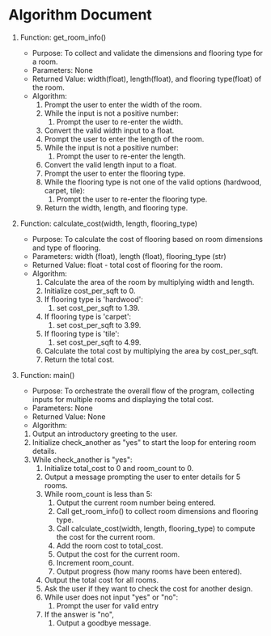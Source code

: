 # Algorithm Document

1. Function: get_room_info()
   - Purpose: To collect and validate the dimensions and flooring type for a room. 
   - Parameters: None 
   - Returned Value: width(float), length(float), and flooring type(float) of the room. 
   - Algorithm:
     1. Prompt the user to enter the width of the room. 
     2. While the input is not a positive number: 
        1. Prompt the user to re-enter the width. 
     3. Convert the valid width input to a float. 
     4. Prompt the user to enter the length of the room.
     5. While the input is not a positive number:
        1. Prompt the user to re-enter the length. 
     6. Convert the valid length input to a float. 
     7. Prompt the user to enter the flooring type. 
     8. While the flooring type is not one of the valid options (hardwood, carpet, tile):
        1. Prompt the user to re-enter the flooring type. 
     9. Return the width, length, and flooring type.

2. Function: calculate_cost(width, length, flooring_type)
   - Purpose: To calculate the cost of flooring based on room dimensions and type of flooring. 
   - Parameters: width (float), length (float), flooring_type (str)
   - Returned Value: float - total cost of flooring for the room. 
   - Algorithm:
     1. Calculate the area of the room by multiplying width and length. 
     2. Initialize cost_per_sqft to 0. 
     3. If flooring type is 'hardwood': 
        1. set cost_per_sqft to 1.39.
     4. If flooring type is 'carpet':
        1. set cost_per_sqft to 3.99.
     5. If flooring type is 'tile':
        1. set cost_per_sqft to 4.99.
     6. Calculate the total cost by multiplying the area by cost_per_sqft.
     7. Return the total cost.

3. Function: main()
   - Purpose: To orchestrate the overall flow of the program, collecting inputs for multiple rooms and displaying the total cost. 
   - Parameters: None 
   - Returned Value: None 
   - Algorithm:
   1. Output an introductory greeting to the user. 
   2. Initialize check_another as "yes" to start the loop for entering room details. 
   3. While check_another is "yes":
      1. Initialize total_cost to 0 and room_count to 0. 
      2. Output a message prompting the user to enter details for 5 rooms. 
      3. While room_count is less than 5:
         1. Output the current room number being entered. 
         2. Call get_room_info() to collect room dimensions and flooring type. 
         3. Call calculate_cost(width, length, flooring_type) to compute the cost for the current room. 
         4. Add the room cost to total_cost. 
         5. Output the cost for the current room. 
         6. Increment room_count. 
         7. Output progress (how many rooms have been entered).
      4. Output the total cost for all rooms. 
      5. Ask the user if they want to check the cost for another design.
      6. While user does not input "yes" or "no":
         1. Prompt the user for valid entry
      7. If the answer is "no", 
         1. Output a goodbye message.